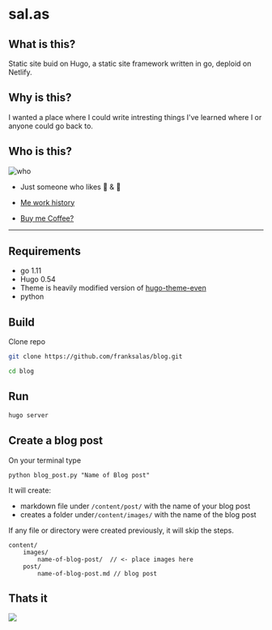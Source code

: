 # sal.as
## What is this?
Static site buid on Hugo, a static site  framework written in go,  deploid on Netlify.
## Why is this?
I wanted a place where I could write intresting things I've learned where I or anyone could go back to.

## Who is this?

![who](https://media.giphy.com/media/3tHXbjKLm2tkfMMgA0/giphy.gif)


- Just someone who likes :pizza: & :bread:
- [Me work  history](https://www.linkedin.com/in/frank-salas/)

- [Buy me Coffee?](https://ko-fi.com/K3K4QVF2)

---
## Requirements
- go 1.11
- Hugo 0.54
- Theme is heavily modified version of [hugo-theme-even
](https://github.com/olOwOlo/hugo-theme-even)
- python

## Build
Clone repo

```bash
git clone https://github.com/franksalas/blog.git

cd blog
```
## Run
```bash
hugo server
```

## Create a blog post

On your terminal type

```$
python blog_post.py "Name of Blog post"
```
It will create:
- markdown file under `/content/post/` with the name of your blog post
- creates a folder under`/content/images/` with the name of the blog post

If any file or directory were created previously, it will skip the steps.


```
content/
    images/
        name-of-blog-post/  // <- place images here
    post/
        name-of-blog-post.md // blog post
```

## Thats it

![](https://media.giphy.com/media/xT0Gqr2V8DpUGdKgcU/giphy.gif)